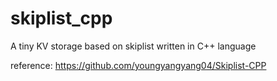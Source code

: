 # skiplist_cpp
A tiny KV storage based on skiplist written in C++ language


reference: https://github.com/youngyangyang04/Skiplist-CPP